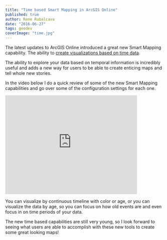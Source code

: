 ```yaml
---
title: "Time based Smart Mapping in ArcGIS Online"
published: true
author: Rene Rubalcava
date: "2016-06-27"
tags: geodev
coverImage: "time.jpg"
---
```


The latest updates to ArcGIS Online introduced a great new Smart Mapping capability. The ability to [create visualizations based on time data](https://blogs.esri.com/esri/arcgis/2016/06/16/whats-new-in-smart-mapping-june-2016/).

The ability to explore your data based on temporal information is incredibly useful and adds a new way for users to be able to create enticing maps and tell whole new stories.

In the video below I do a quick review of some of the new Smart Mapping capabilities and go over some of the configuration settings for each one.

<iframe width="420" height="315" src="https://www.youtube.com/embed/kkuBfEBkknc" frameborder="0" allowfullscreen></iframe>

You can visualize by continuous timeline with color or age, or you can visualize the data by age, so you can focus on how old events are and even focus in on time periods of your data.

The new time based capabilities are still very young, so I look forward to seeing what users are able to accomplish with these new tools to create some great looking maps!

